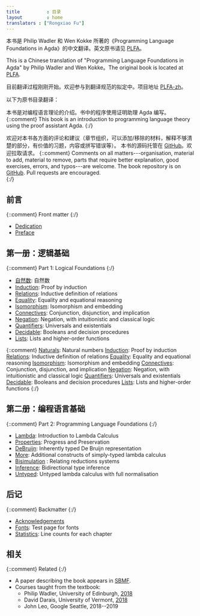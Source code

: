 ```yaml
---
title          : 目录
layout         : home
translators : ["Rongxiao Fu"]
---
```


本书是 Philip Wadler 和 Wen Kokke 所著的《Programming Language Foundations in Agda》的中文翻译。英文原书请见 [PLFA]。

This is a Chinese translation of "Programming Language Foundations in Agda" by Philip Wadler and Wen Kokke。The original book is located at [PLFA].

目前翻译过程刚刚开始。欢迎参与到翻译规范的拟定中。项目地址 [PLFA-zh]。

以下为原书目录翻译：

本书是对编程语言理论的介绍。书中的程序使用证明助理 Agda 编写。
{::comment}
This book is an introduction to programming language theory using the
proof assistant Agda.
{:/}

欢迎对本书各方面的评论和建议（章节组织，可以添加/移除的材料，解释不够清楚的部分，有价值的习题，内容或拼写错误等）。
本书的源码托管在 [GitHub]。欢迎拉取请求。
{::comment}
Comments on all matters---organisation, material to add, material to
remove, parts that require better explanation, good exercises, errors,
and typos---are welcome.  The book repository is on [GitHub].
Pull requests are encouraged.  
{:/}

## 前言
{::comment}
Front matter
{:/}

  - [Dedication](/Dedication/)
  - [Preface](/Preface/)

## 第一册：逻辑基础
{::comment}
Part 1: Logical Foundations
{:/}

  - [自然数](/Naturals/): 自然数
  - [Induction](/Induction/): Proof by induction
  - [Relations](/Relations/): Inductive definition of relations
  - [Equality](/Equality/): Equality and equational reasoning
  - [Isomorphism](/Isomorphism/): Isomorphism and embedding
  - [Connectives](/Connectives/): Conjunction, disjunction, and implication
  - [Negation](/Negation/): Negation, with intuitionistic and classical logic
  - [Quantifiers](/Quantifiers/): Universals and existentials
  - [Decidable](/Decidable/): Booleans and decision procedures
  - [Lists](/Lists/): Lists and higher-order functions

{::comment}
[Naturals](/Naturals/): Natural numbers
[Induction](/Induction/): Proof by induction
[Relations](/Relations/): Inductive definition of relations
[Equality](/Equality/): Equality and equational reasoning
[Isomorphism](/Isomorphism/): Isomorphism and embedding
[Connectives](/Connectives/): Conjunction, disjunction, and implication
[Negation](/Negation/): Negation, with intuitionistic and classical logic
[Quantifiers](/Quantifiers/): Universals and existentials
[Decidable](/Decidable/): Booleans and decision procedures
[Lists](/Lists/): Lists and higher-order functions
{:/}

## 第二册：编程语言基础
{::comment}
Part 2: Programming Language Foundations
{:/}

  - [Lambda](/Lambda/): Introduction to Lambda Calculus
  - [Properties](/Properties/): Progress and Preservation
  - [DeBruijn](/DeBruijn/): Inherently typed De Bruijn representation
  - [More](/More/): Additional constructs of simply-typed lambda calculus
  - [Bisimulation](/Bisimulation/) : Relating reductions systems
  - [Inference](/Inference/): Bidirectional type inference
  - [Untyped](/Untyped/): Untyped lambda calculus with full normalisation

## 后记
{::comment}
Backmatter
{:/}

  - [Acknowledgements](/Acknowledgements/)
  - [Fonts](/Fonts/): Test page for fonts
  - [Statistics](/Statistics/): Line counts for each chapter

## 相关
{::comment}
Related
{:/}

  - A paper describing the book appears in [SBMF][sbmf].
  - Courses taught from the textbook:
    * Philip Wadler, University of Edinburgh,
      [2018](http://plfa.inf.ed.ac.uk/TSPL/)
    * David Darais, University of Vermont,
      [2018](http://david.darais.com/courses/uvm-cs295A-fa2018/)
    * John Leo, Google Seattle, 2018--2019

[wen]: https://github.com/wenkokke
[phil]: https://homepages.inf.ed.ac.uk/wadler/
[GitHub]: https://github.com/plfa/plfa.github.io/
[sbmf]: https://homepages.inf.ed.ac.uk/wadler/topics/agda.html#sbmf
[PLFA]: https://plfa.github.io/
[PLFA-zh]: https://github.com/plfa-zh/plfa-zh.github.io

